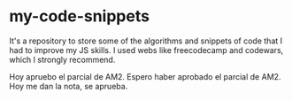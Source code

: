 # my-code-snippets
It's a repository to store some of the algorithms and snippets of code that I had to improve my JS skills.
I used webs like freecodecamp and codewars, which I strongly recommend.

Hoy apruebo el parcial de AM2.
Espero haber aprobado el parcial de AM2.
Hoy me dan la nota, se aprueba.
